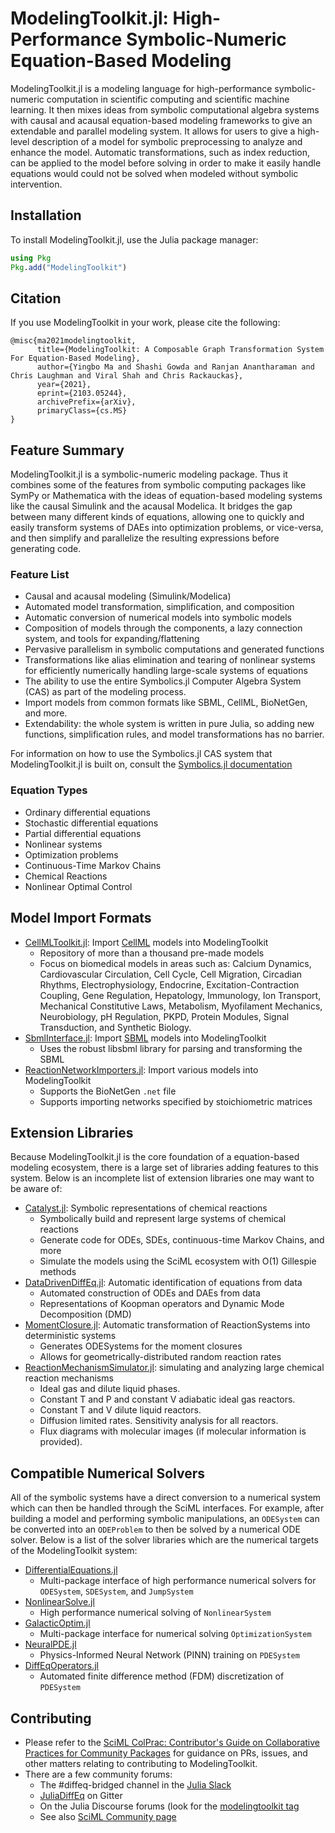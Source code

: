 # ModelingToolkit.jl: High-Performance Symbolic-Numeric Equation-Based Modeling

ModelingToolkit.jl is a modeling language for high-performance
symbolic-numeric computation in scientific computing and scientific machine learning.
It then mixes ideas from symbolic computational algebra systems with
causal and acausal equation-based modeling frameworks to give an extendable and
parallel modeling system. It allows for users to give a high-level description of
a model for symbolic preprocessing to analyze and enhance the model. Automatic
transformations, such as index reduction, can be applied to the model before
solving in order to make it easily handle equations would could not be solved
when modeled without symbolic intervention.

## Installation

To install ModelingToolkit.jl, use the Julia package manager:

```julia
using Pkg
Pkg.add("ModelingToolkit")
```

## Citation

If you use ModelingToolkit in your work, please cite the following:

```
@misc{ma2021modelingtoolkit,
      title={ModelingToolkit: A Composable Graph Transformation System For Equation-Based Modeling},
      author={Yingbo Ma and Shashi Gowda and Ranjan Anantharaman and Chris Laughman and Viral Shah and Chris Rackauckas},
      year={2021},
      eprint={2103.05244},
      archivePrefix={arXiv},
      primaryClass={cs.MS}
}
```

## Feature Summary

ModelingToolkit.jl is a symbolic-numeric modeling package. Thus it combines some
of the features from symbolic computing packages like SymPy or Mathematica with
the ideas of equation-based modeling systems like the causal Simulink and the
acausal Modelica. It bridges the gap between many different kinds of equations,
allowing one to quickly and easily transform systems of DAEs into optimization
problems, or vice-versa, and then simplify and parallelize the resulting expressions
before generating code.

### Feature List

- Causal and acausal modeling (Simulink/Modelica)
- Automated model transformation, simplification, and composition
- Automatic conversion of numerical models into symbolic models
- Composition of models through the components, a lazy connection system, and
  tools for expanding/flattening
- Pervasive parallelism in symbolic computations and generated functions
- Transformations like alias elimination and tearing of nonlinear systems for
  efficiently numerically handling large-scale systems of equations
- The ability to use the entire Symbolics.jl Computer Algebra System (CAS) as
  part of the modeling process.
- Import models from common formats like SBML, CellML, BioNetGen, and more.
- Extendability: the whole system is written in pure Julia, so adding new
  functions, simplification rules, and model transformations has no barrier.

For information on how to use the Symbolics.jl CAS system that ModelingToolkit.jl
is built on, consult the
[Symbolics.jl documentation](https://github.com/JuliaSymbolics/Symbolics.jl)

### Equation Types

- Ordinary differential equations
- Stochastic differential equations
- Partial differential equations
- Nonlinear systems
- Optimization problems
- Continuous-Time Markov Chains
- Chemical Reactions
- Nonlinear Optimal Control

## Model Import Formats

- [CellMLToolkit.jl](https://github.com/SciML/CellMLToolkit.jl): Import [CellML](https://www.cellml.org/) models into ModelingToolkit
    - Repository of more than a thousand pre-made models
    - Focus on biomedical models in areas such as: Calcium Dynamics,
      Cardiovascular Circulation, Cell Cycle, Cell Migration, Circadian Rhythms,
      Electrophysiology, Endocrine, Excitation-Contraction Coupling, Gene Regulation,
      Hepatology, Immunology, Ion Transport, Mechanical Constitutive Laws,
      Metabolism, Myofilament Mechanics, Neurobiology, pH Regulation, PKPD,
      Protein Modules, Signal Transduction, and Synthetic Biology.
- [SbmlInterface.jl](https://github.com/paulflang/SbmlInterface.jl): Import [SBML](http://sbml.org/Main_Page) models into ModelingToolkit
    - Uses the robust libsbml library for parsing and transforming the SBML
- [ReactionNetworkImporters.jl](https://github.com/isaacsas/ReactionNetworkImporters.jl): Import various models into ModelingToolkit
    - Supports the BioNetGen `.net` file
    - Supports importing networks specified by stoichiometric matrices

## Extension Libraries

Because ModelingToolkit.jl is the core foundation of a equation-based modeling
ecosystem, there is a large set of libraries adding features to this system.
Below is an incomplete list of extension libraries one may want to be aware of:

- [Catalyst.jl](https://github.com/SciML/Catalyst.jl): Symbolic representations
  of chemical reactions
    - Symbolically build and represent large systems of chemical reactions
    - Generate code for ODEs, SDEs, continuous-time Markov Chains, and more
    - Simulate the models using the SciML ecosystem with O(1) Gillespie methods
- [DataDrivenDiffEq.jl](https://github.com/SciML/DataDrivenDiffEq.jl): Automatic
  identification of equations from data
    - Automated construction of ODEs and DAEs from data
    - Representations of Koopman operators and Dynamic Mode Decomposition (DMD)
- [MomentClosure.jl](https://github.com/augustinas1/MomentClosure.jl): Automatic
  transformation of ReactionSystems into deterministic systems
    - Generates ODESystems for the moment closures
    - Allows for geometrically-distributed random reaction rates
- [ReactionMechanismSimulator.jl](https://github.com/ReactionMechanismGenerator/ReactionMechanismSimulator.jl):
  simulating and analyzing large chemical reaction mechanisms
    - Ideal gas and dilute liquid phases.
    - Constant T and P and constant V adiabatic ideal gas reactors.
    - Constant T and V dilute liquid reactors.
    - Diffusion limited rates. Sensitivity analysis for all reactors.
    - Flux diagrams with molecular images (if molecular information is provided).

## Compatible Numerical Solvers

All of the symbolic systems have a direct conversion to a numerical system which
can then be handled through the SciML interfaces. For example, after building a
model and performing symbolic manipulations, an `ODESystem` can be converted into
an `ODEProblem` to then be solved by a numerical ODE solver. Below is a list of
the solver libraries which are the numerical targets of the ModelingToolkit
system:

- [DifferentialEquations.jl](https://diffeq.sciml.ai/stable/)
    - Multi-package interface of high performance numerical solvers for `ODESystem`,
      `SDESystem`, and `JumpSystem`
- [NonlinearSolve.jl](https://github.com/JuliaComputing/NonlinearSolve.jl)
    - High performance numerical solving of `NonlinearSystem`
- [GalacticOptim.jl](https://github.com/SciML/GalacticOptim.jl)
    - Multi-package interface for numerical solving `OptimizationSystem`
- [NeuralPDE.jl](https://github.com/SciML/NeuralPDE.jl)
    - Physics-Informed Neural Network (PINN) training on `PDESystem`
- [DiffEqOperators.jl](https://github.com/SciML/DiffEqOperators.jl)
    - Automated finite difference method (FDM) discretization of `PDESystem`

## Contributing

- Please refer to the
  [SciML ColPrac: Contributor's Guide on Collaborative Practices for Community Packages](https://github.com/SciML/ColPrac/blob/master/README.md)
  for guidance on PRs, issues, and other matters relating to contributing to ModelingToolkit.
- There are a few community forums:
    - The #diffeq-bridged channel in the [Julia Slack](https://julialang.org/slack/)
    - [JuliaDiffEq](https://gitter.im/JuliaDiffEq/Lobby) on Gitter
    - On the Julia Discourse forums (look for the [modelingtoolkit tag](https://discourse.julialang.org/tag/modelingtoolkit)
    - See also [SciML Community page](https://sciml.ai/community/)
